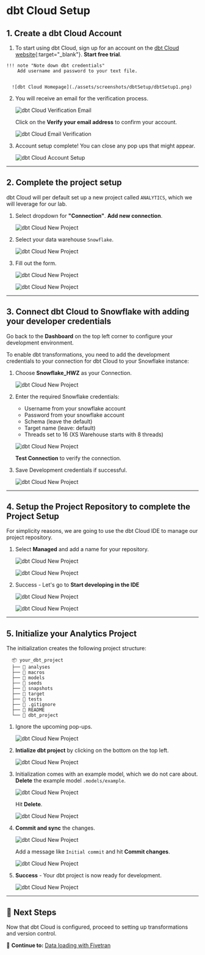 # dbt Cloud Setup

## 1. Create a dbt Cloud Account
   1. To start using dbt Cloud, sign up for an account on the [dbt Cloud website](https://cloud.getdbt.com/){:target="_blank"}. **Start free trial**.

    !!! note "Note down dbt credentials"
        Add username and password to your text file.


      ![dbt Cloud Homepage](./assets/screenshots/dbtSetup/dbtSetup1.png)

   2. You will receive an email for the verification process.

      ![dbt Cloud Verification Email](./assets/screenshots/dbtSetup/dbtSetup2.png)

      Click on the **Verify your email address** to confirm your account.

      ![dbt Cloud Email Verification](./assets/screenshots/dbtSetup/dbtSetup3.png)

   3. Account setup complete! You can close any pop ups that might appear.

      ![dbt Cloud Account Setup](./assets/screenshots/dbtSetup/dbtSetup4.png)

---

## 2. Complete the project setup
dbt Cloud will per default set up a new project called `ANALYTICS`, which we will leverage for our lab.

   1. Select dropdown for **"Connection"**. **Add new connection**.

      ![dbt Cloud New Project](./assets/screenshots/dbtSetup/dbtSetup5.png)

   2. Select your data warehouse `Snowflake`.

      ![dbt Cloud New Project](./assets/screenshots/dbtSetup/dbtSetup6.png)


   3. Fill out the form.

      ![dbt Cloud New Project](./assets/screenshots/dbtSetup/dbtSetup7.png)

      ![dbt Cloud New Project](./assets/screenshots/dbtSetup/dbtSetup8.png)



---

## 3. Connect dbt Cloud to Snowflake with adding your developer credentials

   Go back to the **Dashboard** on the top left corner to configure your development environment.

   To enable dbt transformations, you need to add the development credentials to your connection for dbt Cloud to your Snowflake instance:

   1. Choose **Snowflake_HWZ** as your Connection.

      ![dbt Cloud New Project](./assets/screenshots/dbtSetup/dbtSetup9.png)

   2. Enter the required Snowflake credentials:
      - Username from your snowflake account
      - Password from your snowflake account
      - Schema (leave the default)
      - Target name (leave: default)
      - Threads set to 16 (XS Warehouse starts with 8 threads)

      ![dbt Cloud New Project](./assets/screenshots/dbtSetup/dbtSetup10.png)

      **Test Connection** to verify the connection.

   3. Save Development credentials if successful.

      ![dbt Cloud New Project](./assets/screenshots/dbtSetup/dbtSetup11.png)   



---

## 4. Setup the Project Repository to complete the Project Setup
   For simplicity reasons, we are going to use the dbt Cloud IDE to manage our project repository.

   1. Select **Managed** and add a name for your repository.

      ![dbt Cloud New Project](./assets/screenshots/dbtSetup/dbtSetup12.png)

      ![dbt Cloud New Project](./assets/screenshots/dbtSetup/dbtSetup13.png)

   2. Success - Let's go to **Start developing in the IDE**

      ![dbt Cloud New Project](./assets/screenshots/dbtSetup/dbtSetup14.png)

      ![dbt Cloud New Project](./assets/screenshots/dbtSetup/dbtSetup15.png)

---

## 5. Initialize your Analytics Project

The initialization creates the following project structure:

      📦 your_dbt_project
      ├── 📂 analyses
      ├── 📂 macros
      ├── 📂 models
      ├── 📂 seeds
      ├── 📂 snapshots
      ├── 📂 target
      ├── 📂 tests
      ├── 📄 .gitignore
      ├── 📄 README
      └── 📄 dbt_project


   1. Ignore the upcoming pop-ups.

      ![dbt Cloud New Project](./assets/screenshots/dbtSetup/dbtSetup16.png)

   2. **Intialize dbt project** by clicking on the bottom on the top left.

      ![dbt Cloud New Project](./assets/screenshots/dbtSetup/dbtSetup17.png)

   3. Initialization comes with an example model, which we do not care about. **Delete** the example model `.models/example`.

      ![dbt Cloud New Project](./assets/screenshots/dbtSetup/dbtSetup18.png)

      Hit **Delete**.

      ![dbt Cloud New Project](./assets/screenshots/dbtSetup/dbtSetup19.png)

   4. **Commit and sync** the changes.

      ![dbt Cloud New Project](./assets/screenshots/dbtSetup/dbtSetup20.png)

      Add a message like `Initial commit` and hit **Commit changes**.

      ![dbt Cloud New Project](./assets/screenshots/dbtSetup/dbtSetup21.png)

   5. **Success** - Your dbt project is now ready for development.

      ![dbt Cloud New Project](./assets/screenshots/dbtSetup/dbtSetup22.png)


---

## 🎉 Next Steps
Now that dbt Cloud is configured, proceed to setting up transformations and version control.

🔗 **Continue to:** [Data loading with Fivetran](fivetran-setup.md)